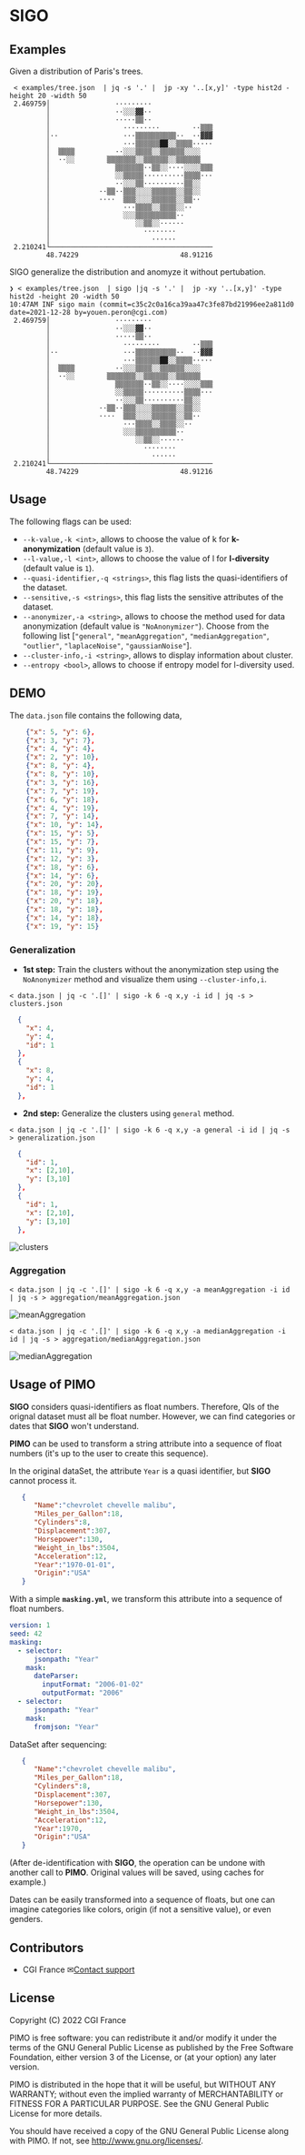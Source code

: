 # SIGO

## Examples

Given a distribution of Paris's trees.

```console
 < examples/tree.json  | jq -s '.' |  jp -xy '..[x,y]' -type hist2d -height 20 -width 50
 2.469759│                ·········
         │                ··░░░▓▓··
         │                ·····▒▒··
         │                  ·········        ··▒▒▒
         │··                ···▒▒▒▒▒▒▒▒▒▒··  ··▓▓▓
         │                  ···▒▒▒▒▒▒██░░▒▒▒▒·····
         │  ▒▒▒▒          ··░░░▒▒▒▒░░▒▒▒▒▒▒░░░░
         │  ··░░        ▒▒▒▒▒▒▒░░▒▒▒▒▒▒░░▒▒▒▒▒▒
         │                ▒▒▒▒▒▒▒··▒▒░░····░░░░▒▒▒
         │                ░░▒▒▒▒▒··········▒▒▒▒···
         │                ··░░░▒▒··········▒▒░░
         │            ··▒▒··▒▒▒░░░░▒▒▒▒▒▒░░▒▒░░
         │            ····  ▒▒▒░░░░▒▒▒▒▒▒░░▒▒··
         │                  ···▒▒▒▒░░▒▒▒▒░░··
         │                  ░░░▒▒▒▒▒▒▒▒▒▒··
         │                     ░░▒▒░░······
         │                       ········
         │                         ······
 2.210241└────────────────────────────────────────
         48.74229                         48.91216
```

SIGO generalize the distribution and anomyze it without pertubation.

```console
❯ < examples/tree.json  | sigo |jq -s '.' |  jp -xy '..[x,y]' -type hist2d -height 20 -width 50
10:47AM INF sigo main (commit=c35c2c0a16ca39aa47c3fe87bd21996ee2a811d0 date=2021-12-28 by=youen.peron@cgi.com)
 2.469759│                ·········
         │                ··░░░▓▓··
         │                ·····▒▒··
         │                  ·········        ··▒▒▒
         │··                ···▒▒▒▒▒▒▒▒▒▒··  ··▓▓▓
         │                  ···▒▒▒▒▒▒██░░▒▒▒▒·····
         │  ▒▒▒▒          ··░░░▒▒▒▒░░▒▒▒▒▒▒░░░░
         │  ··░░        ▒▒▒▒▒▒▒░░▒▒▒▒▒▒░░▒▒▒▒▒▒
         │                ▒▒▒▒▒▒▒··▒▒░░····░░░░▒▒▒
         │                ░░▒▒▒▒▒··········▒▒▒▒···
         │                ··░░░▒▒··········▒▒░░
         │            ··▒▒··▒▒▒░░░░▒▒▒▒▒▒░░▒▒░░
         │            ····  ▒▒▒░░░░▒▒▒▒▒▒░░▒▒··
         │                  ···▒▒▒▒░░▒▒▒▒░░··
         │                  ░░░▒▒▒▒▒▒▒▒▒▒··
         │                     ░░▒▒░░······
         │                       ········
         │                         ······
 2.210241└────────────────────────────────────────
         48.74229                         48.91216
```

## Usage

The following flags can be used:

- `--k-value,-k <int>`, allows to choose the value of k for **k-anonymization** (default value is `3`).
- `--l-value,-l <int>`, allows to choose the value of l for **l-diversity** (default value is `1`).
- `--quasi-identifier,-q <strings>`, this flag lists the quasi-identifiers of the dataset.
- `--sensitive,-s <strings>`, this flag lists the sensitive attributes of the dataset.
- `--anonymizer,-a <string>`, allows to choose the method used for data anonymization (default value is `"NoAnonymizer"`). Choose from the following list [`"general"`, `"meanAggregation"`, `"medianAggregation"`, `"outlier"`, `"laplaceNoise"`, `"gaussianNoise"`].
- `--cluster-info,-i <string>`, allows to display information about cluster.
- `--entropy <bool>`, allows to choose if entropy model for l-diversity used.

## DEMO

The `data.json` file contains the following data,

```json
    {"x": 5, "y": 6},
    {"x": 3, "y": 7},
    {"x": 4, "y": 4},
    {"x": 2, "y": 10},
    {"x": 8, "y": 4},
    {"x": 8, "y": 10},
    {"x": 3, "y": 16},
    {"x": 7, "y": 19},
    {"x": 6, "y": 18},
    {"x": 4, "y": 19},
    {"x": 7, "y": 14},
    {"x": 10, "y": 14},
    {"x": 15, "y": 5},
    {"x": 15, "y": 7},
    {"x": 11, "y": 9},
    {"x": 12, "y": 3},
    {"x": 18, "y": 6},
    {"x": 14, "y": 6},
    {"x": 20, "y": 20},
    {"x": 18, "y": 19},
    {"x": 20, "y": 18},
    {"x": 18, "y": 18},
    {"x": 14, "y": 18},
    {"x": 19, "y": 15}
```

### Generalization

- **1st step:**
  Train the clusters without the anonymization step using the `NoAnonymizer` method and visualize them using `--cluster-info,i`.

```console
< data.json | jq -c '.[]' | sigo -k 6 -q x,y -i id | jq -s > clusters.json
```

```json
  {
    "x": 4,
    "y": 4,
    "id": 1
  },
  {
    "x": 8,
    "y": 4,
    "id": 1
  },
```

- **2nd step:**
  Generalize the clusters using `general` method.

```console
< data.json | jq -c '.[]' | sigo -k 6 -q x,y -a general -i id | jq -s > generalization.json
```

```json
  {
    "id": 1,
    "x": [2,10],
    "y": [3,10]
  },
  {
    "id": 1,
    "x": [2,10],
    "y": [3,10]
  },
```

![clusters](./examples/demo/clusters.png)

### Aggregation

```console
< data.json | jq -c '.[]' | sigo -k 6 -q x,y -a meanAggregation -i id | jq -s > aggregation/meanAggregation.json
```

![meanAggregation](./examples/demo/aggregation/meanAggregation.png)

```console
< data.json | jq -c '.[]' | sigo -k 6 -q x,y -a medianAggregation -i id | jq -s > aggregation/medianAggregation.json
```

![medianAggregation](./examples/demo/aggregation/medianAggregation.png)

## Usage of **PIMO**

**SIGO** considers quasi-identifiers as float numbers. Therefore, QIs of the orignal dataset must all be float number.
However, we can find categories or dates that **SIGO** won't understand.

**PIMO** can be used to transform a string attribute into a sequence of float numbers (it's up to the user to create this sequence).

In the original dataSet, the attribute `Year` is a quasi identifier, but **SIGO** cannot process it.

```json
   {
      "Name":"chevrolet chevelle malibu",
      "Miles_per_Gallon":18,
      "Cylinders":8,
      "Displacement":307,
      "Horsepower":130,
      "Weight_in_lbs":3504,
      "Acceleration":12,
      "Year":"1970-01-01",
      "Origin":"USA"
   }
```

With a simple **`masking.yml`**, we transform this attribute into a sequence of float numbers.

```yml
version: 1
seed: 42
masking:
  - selector:
      jsonpath: "Year"
    mask:
      dateParser:
        inputFormat: "2006-01-02"
        outputFormat: "2006"
  - selector:
      jsonpath: "Year"
    mask:
      fromjson: "Year"

```

DataSet after sequencing:

```json
   {
      "Name":"chevrolet chevelle malibu",
      "Miles_per_Gallon":18,
      "Cylinders":8,
      "Displacement":307,
      "Horsepower":130,
      "Weight_in_lbs":3504,
      "Acceleration":12,
      "Year":1970,
      "Origin":"USA"
   }
```

(After de-identification with **SIGO**, the operation can be undone with another call to **PIMO**. Original values will be saved, using caches for example.)

Dates can be easily transformed into a sequence of floats, but one can imagine categories like colors, origin (if not a sensitive value), or even genders.

## Contributors

* CGI France ✉[Contact support](mailto:LINO.fr@cgi.com)

## License

Copyright (C) 2022 CGI France

PIMO is free software: you can redistribute it and/or modify
it under the terms of the GNU General Public License as published by
the Free Software Foundation, either version 3 of the License, or
(at your option) any later version.

PIMO is distributed in the hope that it will be useful,
but WITHOUT ANY WARRANTY; without even the implied warranty of
MERCHANTABILITY or FITNESS FOR A PARTICULAR PURPOSE.  See the
GNU General Public License for more details.

You should have received a copy of the GNU General Public License
 along with PIMO.  If not, see <http://www.gnu.org/licenses/>.

